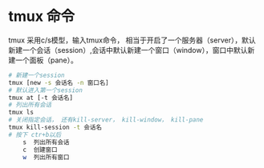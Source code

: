 # tmux 命令

tmux 采用c/s模型，输入tmux命令，  相当于开启了一个服务器（server），默认新建一个会话（session）,会话中默认新建一个窗口（window），窗口中默认新建一个面板（pane）。  

```bash
# 新建一个session
tmux [new -s 会话名 -n 窗口名]
# 默认进入第一个session
tmux at [-t 会话名]
# 列出所有会话
tmux ls
# 关闭指定会话， 还有kill-server， kill-window， kill-pane
tmux kill-session -t 会话名
# 按下 ctr+b以后
    s  列出所有会话
    c  创建窗口
    w  列出所有窗口
```

